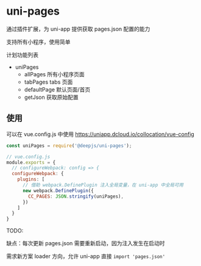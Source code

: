 # uni-pages

通过插件扩展，为 uni-app 提供获取 pages.json 配置的能力

支持所有小程序，使用简单

计划功能列表

- uniPages
  - allPages    所有小程序页面
  - tabPages    tabs 页面
  - defaultPage 默认页面/首页
  - getJson     获取原始配置

## 使用

可以在 vue.config.js 中使用 https://uniapp.dcloud.io/collocation/vue-config

```js
const uniPages = require('@deepjs/uni-pages');

// vue.config.js
module.exports = {
  // configureWebpack: config => {
  configureWebpack: {
    plugins: [
      // 借助 webpack.DefinePlugin 注入全局变量，在 uni-app 中全局可用
      new webpack.DefinePlugin({
        CC_PAGES: JSON.stringify(uniPages),
      })
    ]
  }
}
```

TODO:

缺点：每次更新 pages.json 需要重新启动，因为注入发生在启动时

需求新方案 loader 方向，允许 uni-app 直接 `import 'pages.json'`
